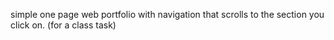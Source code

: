 simple one page web portfolio with navigation that scrolls to the section you click on.
(for a class task)
